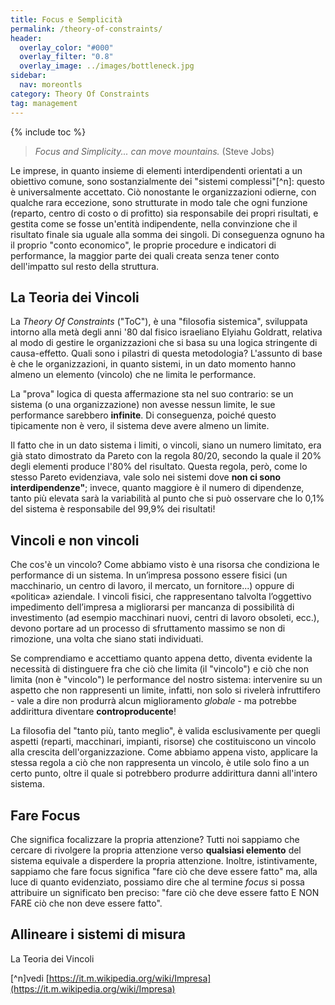 ```yaml
---
title: Focus e Semplicità
permalink: /theory-of-constraints/
header:
  overlay_color: "#000"
  overlay_filter: "0.8"
  overlay_image: ../images/bottleneck.jpg
sidebar:
  nav: moreontls
category: Theory Of Constraints
tag: management
---
```


{%  include toc %}

>*Focus and Simplicity... can move mountains.*
> (Steve Jobs)

Le imprese, in quanto insieme di elementi interdipendenti orientati a un obiettivo comune, sono sostanzialmente dei "sistemi complessi"[^n]: questo è universalmente accettato. Ciò nonostante le organizzazioni odierne, con qualche rara eccezione, sono strutturate in modo tale che ogni funzione (reparto, centro di costo o di profitto) sia responsabile dei propri risultati, e gestita come se fosse un'entità indipendente, nella convinzione che il risultato finale sia uguale alla somma dei singoli. Di conseguenza ognuno ha il proprio "conto economico", le proprie procedure e indicatori di performance, la maggior parte dei quali creata senza tener conto dell'impatto sul resto della struttura.


## La Teoria dei Vincoli
La *Theory Of Constraints* ("ToC"), è una "filosofia sistemica", sviluppata intorno alla metà degli anni '80 dal fisico israeliano Elyiahu Goldratt, relativa al modo di gestire le organizzazioni che si basa su una logica stringente di causa-effetto. Quali sono i pilastri di questa metodologia? L'assunto di base è che le organizzazioni, in quanto sistemi, in un dato momento hanno almeno un elemento (vincolo) che ne limita le performance.

La "prova" logica di questa affermazione sta nel suo contrario: se un sistema (o una organizzazione) non avesse nessun limite, le sue performance sarebbero **infinite**. Di conseguenza, poiché questo tipicamente non è vero, il sistema deve avere almeno un limite.

Il fatto che in un dato sistema i limiti, o vincoli, siano un numero limitato, era già stato dimostrato da Pareto con la regola 80/20, secondo la quale il 20% degli elementi produce l'80% del risultato. Questa regola, però, come lo stesso Pareto evidenziava, vale solo nei sistemi dove **non ci sono interdipendenze"**; invece, quanto maggiore è il numero di dipendenze, tanto più elevata sarà la variabilità al punto che si può osservare che lo 0,1% del sistema è responsabile del 99,9% dei risultati!

## Vincoli e non vincoli

Che cos'è un vincolo? Come abbiamo visto è una risorsa che condiziona le performance di un sistema. In un’impresa possono essere fisici (un macchinario, un centro di lavoro, il mercato, un fornitore...) oppure di «politica» aziendale. I vincoli fisici, che rappresentano talvolta l’oggettivo impedimento dell’impresa a migliorarsi per mancanza di possibilità di investimento (ad esempio macchinari nuovi, centri di lavoro obsoleti, ecc.), devono portare ad un processo di sfruttamento massimo se non di rimozione, una volta che siano  stati individuati.

Se comprendiamo e accettiamo quanto appena detto, diventa evidente la necessità di distinguere fra che ciò che limita (il "vincolo") e ciò che non limita (non è "vincolo") le performance del nostro sistema: intervenire su un aspetto che non rappresenti un limite, infatti, non solo si rivelerà infruttifero - vale a dire non produrrà alcun miglioramento *globale* - ma potrebbe addirittura diventare **controproducente**!

La filosofia del "tanto più, tanto meglio", è valida esclusivamente per quegli aspetti (reparti, macchinari, impianti, risorse) che costituiscono un vincolo alla crescita dell'organizzazione. Come abbiamo appena visto, applicare la stessa regola a ciò che non rappresenta un vincolo, è utile solo fino a un certo punto, oltre il quale si potrebbero produrre addirittura danni all'intero sistema.

## Fare Focus

Che significa focalizzare la propria attenzione? Tutti noi sappiamo che cercare di rivolgere la propria attenzione verso **qualsiasi elemento** del sistema equivale a disperdere la propria attenzione. Inoltre, istintivamente, sappiamo che fare focus significa "fare ciò che deve essere fatto" ma, alla luce di quanto evidenziato, possiamo dire che al termine *focus* si possa attribuire un significato ben preciso: "fare ciò che deve essere fatto E NON FARE ciò che non deve essere fatto".

##  Allineare i sistemi di misura

La Teoria dei Vincoli 

[^n]vedi [https://it.m.wikipedia.org/wiki/Impresa](https://it.m.wikipedia.org/wiki/Impresa)
